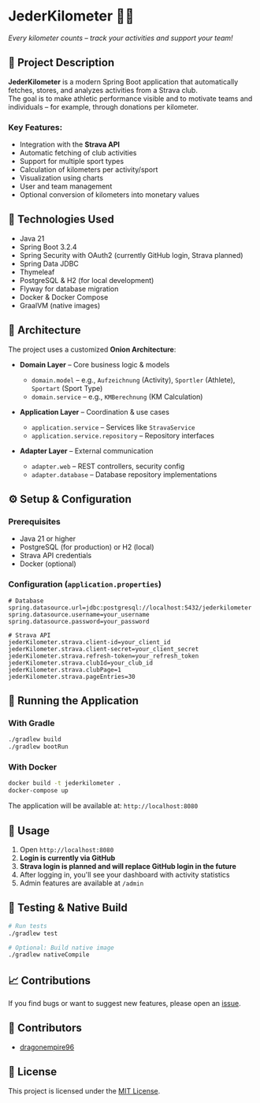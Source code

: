 # JederKilometer 🚴‍♂️

_Every kilometer counts – track your activities and support your team!_

## 🧠 Project Description

**JederKilometer** is a modern Spring Boot application that automatically fetches, stores, and analyzes activities from a Strava club.  
The goal is to make athletic performance visible and to motivate teams and individuals – for example, through donations per kilometer.

### Key Features:

- Integration with the **Strava API**
- Automatic fetching of club activities
- Support for multiple sport types
- Calculation of kilometers per activity/sport
- Visualization using charts
- User and team management
- Optional conversion of kilometers into monetary values

## 🧰 Technologies Used

- Java 21
- Spring Boot 3.2.4
- Spring Security with OAuth2 (currently GitHub login, Strava planned)
- Spring Data JDBC
- Thymeleaf
- PostgreSQL & H2 (for local development)
- Flyway for database migration
- Docker & Docker Compose
- GraalVM (native images)

## 🧱 Architecture

The project uses a customized **Onion Architecture**:

- **Domain Layer** – Core business logic & models  
  - `domain.model` – e.g., `Aufzeichnung` (Activity), `Sportler` (Athlete), `Sportart` (Sport Type)
  - `domain.service` – e.g., `KMBerechnung` (KM Calculation)

- **Application Layer** – Coordination & use cases  
  - `application.service` – Services like `StravaService`
  - `application.service.repository` – Repository interfaces

- **Adapter Layer** – External communication  
  - `adapter.web` – REST controllers, security config  
  - `adapter.database` – Database repository implementations

## ⚙️ Setup & Configuration

### Prerequisites

- Java 21 or higher
- PostgreSQL (for production) or H2 (local)
- Strava API credentials
- Docker (optional)

### Configuration (`application.properties`)

```properties
# Database
spring.datasource.url=jdbc:postgresql://localhost:5432/jederkilometer
spring.datasource.username=your_username
spring.datasource.password=your_password

# Strava API
jederKilometer.strava.client-id=your_client_id
jederKilometer.strava.client-secret=your_client_secret
jederKilometer.strava.refresh-token=your_refresh_token
jederKilometer.strava.clubId=your_club_id
jederKilometer.strava.clubPage=1
jederKilometer.strava.pageEntries=30
```

## 🚀 Running the Application

### With Gradle

```bash
./gradlew build
./gradlew bootRun
```

### With Docker

```bash
docker build -t jederkilometer .
docker-compose up
```

The application will be available at: `http://localhost:8080`

## 🔐 Usage

1. Open `http://localhost:8080`
2. **Login is currently via GitHub**
3. **Strava login is planned and will replace GitHub login in the future**
4. After logging in, you'll see your dashboard with activity statistics
5. Admin features are available at `/admin`

## 🧪 Testing & Native Build

```bash
# Run tests
./gradlew test

# Optional: Build native image
./gradlew nativeCompile
```

## 📈 Contributions

If you find bugs or want to suggest new features, please open an [issue](https://github.com/Good-Dragon-Ger/JederKilometer/issues).

## 👥 Contributors

- [dragonempire96](https://github.com/dragonempire96)

## 📄 License

This project is licensed under the [MIT License](https://github.com/Good-Dragon-Ger/JederKilometer/blob/main/LICENSE).
